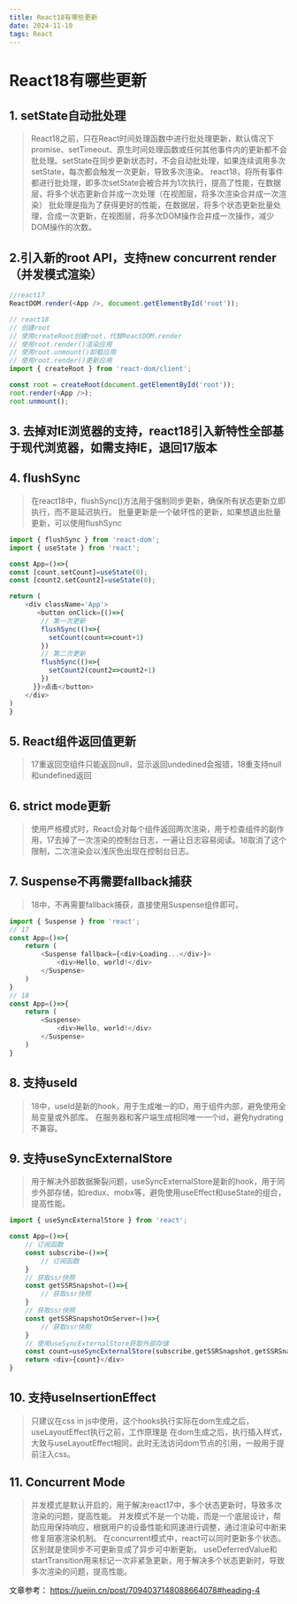 ```yaml
---
title: React18有哪些更新
date: 2024-11-10
tags: React
---
```


# React18有哪些更新

## 1. setState自动批处理

> React18之前，只在React时间处理函数中进行批处理更新，默认情况下promise、setTimeout、原生时间处理函数或任何其他事件内的更新都不会批处理。setState在同步更新状态时，不会自动批处理，如果连续调用多次setState，每次都会触发一次更新，导致多次渲染。
> react18，将所有事件都进行批处理，即多次setState会被合并为1次执行，提高了性能，在数据层，将多个状态更新合并成一次处理（在视图层，将多次渲染合并成一次渲染）
> 批处理是指为了获得更好的性能，在数据层，将多个状态更新批量处理，合成一次更新，在视图层，将多次DOM操作合并成一次操作，减少DOM操作的次数。

## 2.引入新的root API，支持new concurrent render（并发模式渲染）
```js
//react17
ReactDOM.render(<App />, document.getElementById('root'));

// react18
// 创建root
// 使用createRoot创建root，代替ReactDOM.render
// 使用root.render()渲染应用
// 使用root.unmount()卸载应用
// 使用root.render()更新应用
import { createRoot } from 'react-dom/client';

const root = createRoot(document.getElementById('root'));
root.render(<App />);
root.unmount();
```

## 3. 去掉对IE浏览器的支持，react18引入新特性全部基于现代浏览器，如需支持IE，退回17版本
## 4. flushSync
> 在react18中，flushSync()方法用于强制同步更新，确保所有状态更新立即执行，而不是延迟执行。
> 批量更新是一个破坏性的更新，如果想退出批量更新，可以使用flushSync
```js
import { flushSync } from 'react-dom';
import { useState } from 'react';

const App=()=>{
const [count,setCount]=useState(0);
const [count2,setCount2]=useState(0);

return (
    <div className='App'>
       <button onClick={()=>{
        // 第一次更新
        flushSync(()=>{
          setCount(count=>count+1)
        })
        // 第二次更新
        flushSync(()=>{
          setCount2(count2=>count2+1)
        })
      }}>点击</button>
    </div>
)
}
```

## 5. React组件返回值更新
> 17重返回空组件只能返回null，显示返回undedined会报错，18重支持null和undefined返回

## 6. strict mode更新
> 使用严格模式时，React会对每个组件返回两次渲染，用于检查组件的副作用，17去掉了一次渲染的控制台日志，一遍让日志容易阅读。18取消了这个限制，二次渲染会以浅灰色出现在控制台日志。

## 7. Suspense不再需要fallback捕获
> 18中，不再需要fallback捕获，直接使用Suspense组件即可。
```js
import { Suspense } from 'react';
// 17
const App=()=>{
    return (
        <Suspense fallback={<div>Loading...</div>}>
            <div>Hello, world!</div>
        </Suspense>
    )
}
// 18
const App=()=>{
    return (
        <Suspense>
            <div>Hello, world!</div>
        </Suspense>
    )
}
``` 
## 8. 支持useId
> 18中，useId是新的hook，用于生成唯一的ID，用于组件内部，避免使用全局变量或外部库。
在服务器和客户端生成相同唯一一个id，避免hydrating不兼容。

## 9. 支持useSyncExternalStore

> 用于解决外部数据撕裂问题，useSyncExternalStore是新的hook，用于同步外部存储，如redux、mobx等，避免使用useEffect和useState的组合，提高性能。

```js
import { useSyncExternalStore } from 'react';

const App=()=>{
    // 订阅函数
    const subscribe=()=>{
        // 订阅函数
    }
    // 获取ssr快照
    const getSSRSnapshot=()=>{
        // 获取ssr快照
    }
    // 获取ssr快照
    const getSSRSnapshotOnServer=()=>{
        // 获取ssr快照
    }
    // 使用useSyncExternalStore获取外部存储
    const count=useSyncExternalStore(subscribe,getSSRSnapshot,getSSRSnapshotOnServer);
    return <div>{count}</div>
}   
```

## 10. 支持useInsertionEffect

> 只建议在css in js中使用，这个hooks执行实际在dom生成之后，useLayoutEffect执行之前，工作原理是
在dom生成之后，执行插入样式，大致与useLayoutEffect相同，此时无法访问dom节点的引用，一般用于提前注入css。

## 11. Concurrent Mode

> 并发模式是默认开启的，用于解决react17中，多个状态更新时，导致多次渲染的问题，提高性能。
并发模式不是一个功能，而是一个底层设计，帮助应用保持响应，根据用户的设备性能和网速进行调整，通过渲染可中断来修复阻塞渲染机制。
在concurrent模式中，react可以同时更新多个状态。
区别就是使同步不可更新变成了异步可中断更新。
useDeferredValue和startTransition用来标记一次非紧急更新，用于解决多个状态更新时，导致多次渲染的问题，提高性能。

文章参考：
https://juejin.cn/post/7094037148088664078#heading-4    